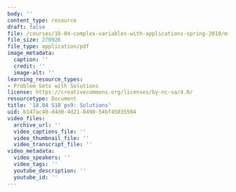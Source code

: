 ```yaml
---
body: ''
content_type: resource
draft: false
file: /courses/18-04-complex-variables-with-applications-spring-2018/mit18_04_s18_pset09_sol.pdf
file_size: 270926
file_type: application/pdf
image_metadata:
  caption: ''
  credit: ''
  image-alt: ''
learning_resource_types:
- Problem Sets with Solutions
license: https://creativecommons.org/licenses/by-nc-sa/4.0/
resourcetype: Document
title: '18.04 S18 ps9: Solutions'
uid: b147ac40-d4d0-4d21-8490-54bf45035584
video_files:
  archive_url: ''
  video_captions_file: ''
  video_thumbnail_file: ''
  video_transcript_file: ''
video_metadata:
  video_speakers: ''
  video_tags: ''
  youtube_description: ''
  youtube_id: ''
---
```

